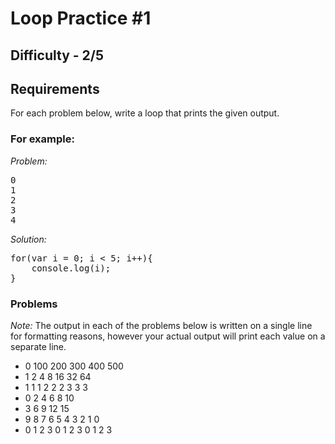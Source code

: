 # Loop Practice #1

## Difficulty - 2/5

## Requirements
For each problem below, write a loop that prints the given output.

### For example:
<em>Problem:</em>
<pre>
0
1
2
3
4
</pre>
<em>Solution:</em>

<pre>
for(var i = 0; i < 5; i++){
    console.log(i);
}
</pre>
### Problems
<em>Note:</em> The output in each of the problems below is written on a single line for formatting reasons, however your actual output will print each value on a separate line.

- 0 100 200 300 400 500
- 1 2 4 8 16 32 64
- 1 1 1 2 2 2 3 3 3
- 0 2 4 6 8 10
- 3 6 9 12 15
- 9 8 7 6 5 4 3 2 1 0
- 0 1 2 3 0 1 2 3 0 1 2 3
